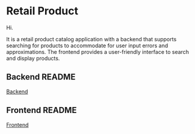 <h1>Retail Product</h1>

Hi.

It is a retail product catalog application with a backend that supports searching for
products to accommodate for user input errors and approximations. The frontend provides a
user-friendly interface to search and display products.

## Backend README

[Backend](./Backend/README.md)

## Frontend README

[Frontend](./Frontend/README.md)
